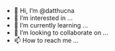 - 👋 Hi, I’m @datthucna
- 👀 I’m interested in ...
- 🌱 I’m currently learning ...
- 💞️ I’m looking to collaborate on ...
- 📫 How to reach me ...

<!---
datthucna/datthucna is a ✨ special ✨ repository because its `README.md` (this file) appears on your GitHub profile.
You can click the Preview link to take a look at your changes.
--->
